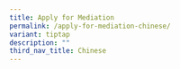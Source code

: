 ```yaml
---
title: Apply for Mediation
permalink: /apply-for-mediation-chinese/
variant: tiptap
description: ""
third_nav_title: Chinese
---
```

